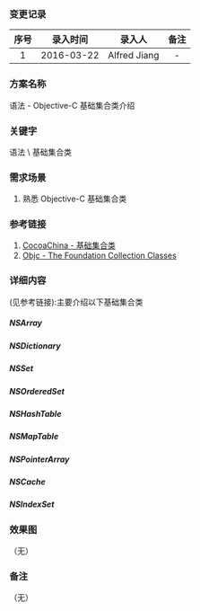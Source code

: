 ### 变更记录

| 序号 | 录入时间 | 录入人 | 备注 |
|:--------:|:--------:|:--------:|:--------:|
| 1 | 2016-03-22 | Alfred Jiang | - |

### 方案名称

语法 - Objective-C 基础集合类介绍

### 关键字

语法 \ 基础集合类

### 需求场景

1. 熟悉 Objective-C 基础集合类

### 参考链接

1. [CocoaChina - 基础集合类](http://www.cocoachina.com/industry/20140122/7735.html)
2. [Objc - The Foundation Collection Classes](https://www.objc.io/issues/7-foundation/collections/)

### 详细内容
(见参考链接):主要介绍以下基础集合类

##### NSArray

##### NSDictionary

##### NSSet

##### NSOrderedSet

##### NSHashTable

##### NSMapTable

##### NSPointerArray

##### NSCache

##### NSIndexSet

### 效果图
（无）

### 备注
（无）
